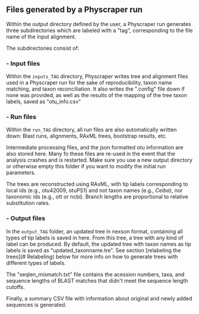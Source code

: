 ## Files generated by a Physcraper run

Within the output directory defined by the user, a Physcraper run generates three subdirectories which are labeled with a "tag", corresponding to the file name of the input alignment.

The subdirectories consist of:


### - Input files

Within the `inputs_TAG` directory, Physcraper writes tree and alignment files used in a Physcraper run for the sake of reproducibility, taxon name matching, and taxon reconciliation.
It also writes the ".config" file down if none was provided, as well as the results of the mapping of the tree taxon labels, saved as "otu_info.csv"

### - Run files

Within the `run_TAG` directory, all run files are also automatically written down: Blast runs, alignments, RAxML trees, bootstrap results, etc.

Intermediate processing files, and the json formatted otu information are also stored here. Many fo these files are re-used in the event that the analysis crashes and is restarted. Make sure you use a new output directory or otherwise empty this folder if you want to modify the initial run parameters.

The trees are reconstructed using RAxML, with tip labels corresponding to local ids (e.g., otu42009, otuPS1) and not taxon names (e.g., *Ceiba*), nor taxonomic ids (e.g., ott or ncbi). Branch lengths are proportional to relative substitution rates.

### - Output files

In the `output_TAG` folder, an updated tree in nexson format, containing all types of tip labels is saved in here.
From this tree, a tree with any kind of label can be produced.
By default, the updated tree with taxon names as tip labels is saved as "updated_taxonname.tre". See section [relabeling the trees](# Relabeling) below for more info on how to generate trees with different types of labels.

The "seqlen_mismatch.txt" file contains the acession numbers, taxa, and sequence lengths of BLAST matches that didn't meet the sequence length cutoffs.

Finally, a summary CSV file with information about original and newly added sequences is generated.
